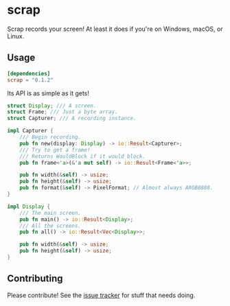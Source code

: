 # scrap

Scrap records your screen! At least it does if you're on Windows, macOS, or Linux.

## Usage

```toml
[dependencies]
scrap = "0.1.2"
```

Its API is as simple as it gets!

```rust
struct Display; /// A screen.
struct Frame; /// Just a byte array.
struct Capturer; /// A recording instance.

impl Capturer {
    /// Begin recording.
    pub fn new(display: Display) -> io::Result<Capturer>;
    /// Try to get a frame!
    /// Returns WouldBlock if it would block.
    pub fn frame<'a>(&'a mut self) -> io::Result<Frame<'a>>;

    pub fn width(&self) -> usize;
    pub fn height(&self) -> usize;
    pub fn format(&self) -> PixelFormat; // Almost always ARGB8888.
}

impl Display {
    /// The main screen.
    pub fn main() -> io::Result<Display>;
    /// All the screens.
    pub fn all() -> io::Result<Vec<Display>>;

    pub fn width(&self) -> usize;
    pub fn height(&self) -> usize;
}
```

## Contributing

Please contribute! See the [issue tracker](https://github.com/quadrupleslap/scrap/issues) for stuff that needs doing.
